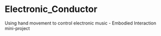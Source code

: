 # Electronic_Conductor
Using hand movement to control electronic music - Embodied Interaction mini-project
